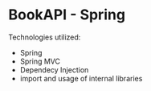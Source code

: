 # BookAPI - Spring


Technologies utilized:
- Spring
- Spring MVC
- Dependecy Injection
- import and usage of internal libraries 
